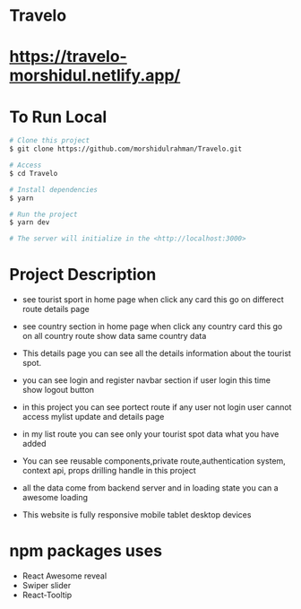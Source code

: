 # Travelo

# https://travelo-morshidul.netlify.app/

# To Run Local

```bash
# Clone this project
$ git clone https://github.com/morshidulrahman/Travelo.git

# Access
$ cd Travelo

# Install dependencies
$ yarn

# Run the project
$ yarn dev

# The server will initialize in the <http://localhost:3000>
```

# Project Description

- see tourist sport in home page when click any card this go on differect route details page

- see country section in home page when click any country card this go on all country route show data same country data

- This details page you can see all the details information about the tourist spot.

- you can see login and register navbar section if user login this time show logout button

- in this project you can see portect route if any user not login user cannot access mylist update and details page

- in my list route you can see only your tourist spot data what you have added

- You can see reusable components,private route,authentication system, context api, props drilling handle in this project

- all the data come from backend server and in loading state you can a awesome loading

- This website is fully responsive mobile tablet desktop devices

# npm packages uses

- React Awesome reveal
- Swiper slider
- React-Tooltip
